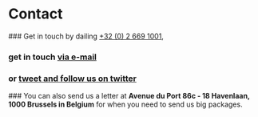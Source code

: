 # Contact
<div vocab="http://schema.org/" resource="http://flatturtle.com#_" typeof="LocalBusiness">
### Get in touch by dailing <span property="telephone" content="+3226691001"><a href="tel:+3226691001">+32 (0) 2 669 1001</a></span>,

### get in touch <span property="email" content="info@flatturtle.com"><a href="mailto:info@flatturtle.com">via e-mail</a></span>

### or [tweet and follow us on twitter](http://twitter.com/FlatTurtle_)
<div property="address" resource="#Address" typeof="PostalAddress">
### You can also send us a letter at <strong><span property="streetAddress">Avenue du Port 86c - 18 Havenlaan</span>, <span property="postalCode">1000</span> <span property="addressLocality">Brussels</span> in <span property="addressCountry">Belgium</span></strong> for when you need to send us big packages.
</div>

</div>
